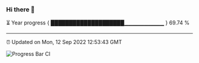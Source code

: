 ### Hi there 👋

⏳ Year progress { ████████████████████▁▁▁▁▁▁▁▁▁▁ } 69.74 %

---

⏰ Updated on Mon, 12 Sep 2022 12:53:43 GMT

![Progress Bar CI](https://github.com/ZhaoGui/ZhaoGui/workflows/Progress%20Bar%20CI/badge.svg)
